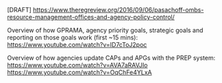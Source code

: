 [DRAFT]
https://www.theregreview.org/2016/09/06/pasachoff-ombs-resource-management-offices-and-agency-policy-control/

Overview of how GPRAMA, agency priority goals, strategic goals and reporting on those goals work (first ~15 mins): https://www.youtube.com/watch?v=ID7cToJ2poc

Overview of how agencies update CAPs and APGs with the PREP system:
https://www.youtube.com/watch?v=AVA7aRAVJIo
https://www.youtube.com/watch?v=OqChFe4YLxA
